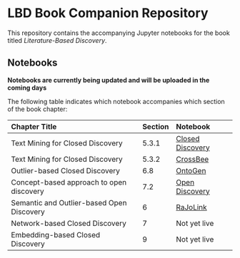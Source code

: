 # LBD Book Companion Repository

This repository contains the accompanying Jupyter notebooks for the book titled *Literature-Based Discovery*.

## Notebooks

**Notebooks are currently being updated and will be uploaded in the coming days**

The following table indicates which notebook accompanies which section of the book chapter:

| Chapter Title                             | Section | Notebook                                                                                           |
|:------------------------------------------|:--------|:---------------------------------------------------------------------------------------------------|
| Text Mining for Closed Discovery          | 5.3.1   | [Closed Discovery](https://github.com/lbd-book/code/blob/main/notebooks/01_closed_discovery.ipynb) |
| Text Mining for Closed Discovery          | 5.3.2   | [CrossBee](https://github.com/lbd-book/code/blob/main/notebooks/03_mini_crossbee.ipynb)            |
| Outlier-based Closed Discovery            | 6.8     | [OntoGen](https://github.com/lbd-book/code/blob/main/notebooks/04_mini_ontogen.ipynb)              |
| Concept-based approach to open discovery  | 7.2     | [Open Discovery](https://github.com/lbd-book/code/blob/main/notebooks/02_open_discovery.ipynb)     |
| Semantic and Outlier-based Open Discovery | 6       | [RaJoLink](https://github.com/lbd-book/code/blob/main/notebooks/05_mini_rajolink.ipynb)            |
| Network-based Closed Discovery            | 7       | Not yet live                                                                                       |
| Embedding-based Closed Discovery          | 9       | Not yet live                                                                                       |
